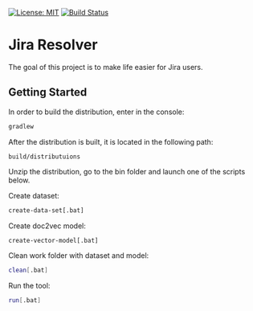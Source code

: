 [![License: MIT](https://img.shields.io/badge/license-mit-ff69b4.svg)](https://opensource.org/licenses/MIT)
[![Build Status](https://travis-ci.org/kovaloid/jresolver.svg?branch=master)](https://travis-ci.org/kovaloid/jresolver)

# Jira Resolver

The goal of this project is to make life easier for Jira users.

## Getting Started

In order to build the distribution, enter in the console:
```sh
gradlew
```

After the distribution is built, it is located in the following path:
```
build/distributuions
```

Unzip the distribution, go to the bin folder and launch one of the scripts below.

Create dataset:
```sh
create-data-set[.bat]
```
Create doc2vec model:
```sh
create-vector-model[.bat]
```
Clean work folder with dataset and model:
```sh
clean[.bat]
```
Run the tool:
```sh
run[.bat]
```
